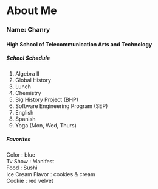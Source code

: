 # About Me
### Name: Chanry 
#### High School of Telecommunication Arts and Technology
##### School Schedule 
1. Algebra II
2. Global History
3. Lunch
4. Chemistry
5. Big History Project (BHP)
6. Software Engineering Program (SEP)
7. English
8. Spanish
9. Yoga (Mon, Wed, Thurs)

##### Favorites
Color : blue <br>
Tv Show : Manifest <br>
Food : Sushi <br>
Ice Cream Flavor : cookies & cream <br>
Cookie : red velvet <br>

